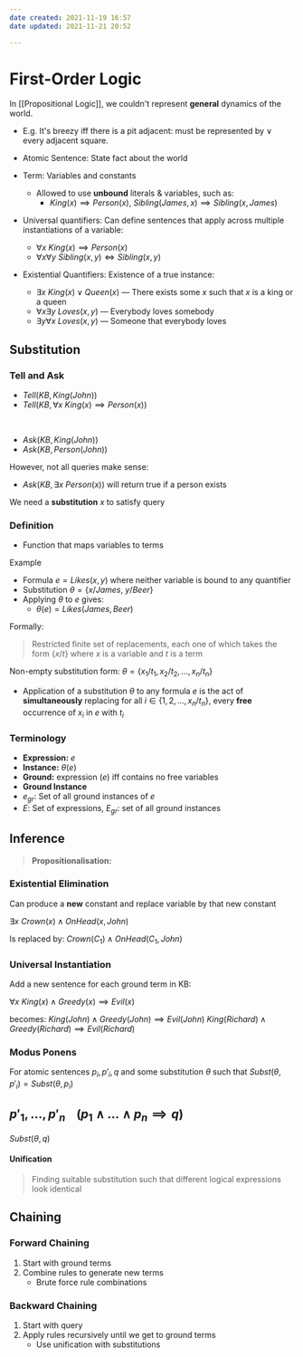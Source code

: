 ```yaml
---
date created: 2021-11-19 16:57
date updated: 2021-11-21 20:52

---
```


# First-Order Logic

In [[Propositional Logic]], we couldn't represent **general** dynamics of the world.

- E.g. It's breezy iff there is a pit adjacent: must be represented by $\vee$ every adjacent square.

- Atomic Sentence: State fact about the world

- Term: Variables and constants
  - Allowed to use **unbound** literals & variables, such as:
    - $King(x) \implies Person(x)$, $Sibling(James, x) \implies Sibling(x, James)$

- Universal quantifiers: Can define sentences that apply across multiple instantiations of a variable:
  - $\forall x\ King(x) \implies Person(x)$
  - $\forall x \forall y\ Sibling(x, y) \iff Sibling(x, y)$

- Existential Quantifiers: Existence of a true instance:
  - $\exists x\ King(x) \vee Queen(x)$ — There exists some $x$ such that $x$ is a king or a queen
  - $\forall x \exists y\ Loves(x, y)$ — Everybody loves somebody
  - $\exists y \forall x\ Loves(x, y)$ — Someone that everybody loves

## Substitution

### Tell and Ask

- $Tell(KB, King(John))$
- $Tell(KB, \forall x\ King(x) \implies Person(x))$

<br>

- $Ask(KB, King(John))$
- $Ask(KB, Person(John))$

However, not all queries make sense:

- $Ask(KB, \exists x\ Person(x))$ will return true if a person exists

We need a **substitution** $x$ to satisfy query

### Definition

- Function that maps variables to terms

Example

- Formula $e = Likes(x, y)$ where neither variable is bound to any quantifier
- Substitution $\theta = \lbrace x/James,\ y/Beer \rbrace$
- Applying $\theta$ to $e$ gives:
  - $\theta (e) = Likes(James,  Beer)$

Formally:

> Restricted finite set of replacements, each one of which takes the form $\{x/t\}$ where $x$ is a variable and $t$ is a term

Non-empty substitution form: $\theta = \lbrace x_1/t_1, x_2/t_2, \ldots, x_n/t_n \rbrace$

- Application of a substitution $\theta$ to any formula $e$ is the act of **simultaneously** replacing for all $i \in \lbrace 1,2, \ldots, x_n/t_n \rbrace$, every **free** occurrence of $x_i$ in $e$ with $t_i$

### Terminology

- **Expression:** $e$
- **Instance:** $\theta(e)$
- **Ground:** expression ($e$) iff contains no free variables
- **Ground Instance**
- $e_{gr}$: Set of all ground instances of $e$
- $E$: Set of expressions, $E_{gr}$: set of all ground instances

## Inference

> **Propositionalisation:**

### Existential Elimination

Can produce a **new** constant and replace variable by that new constant

$\exists x\ Crown(x) \wedge OnHead(x, John)$

Is replaced by:
$Crown(C_1) \wedge OnHead(C_1, John)$

### Universal Instantiation

Add a new sentence for each ground term in KB:

$\forall x\ King(x) \wedge Greedy(x) \implies Evil(x)$

becomes:
$King(John) \wedge Greedy(John) \implies Evil(John)$
$King(Richard) \wedge Greedy(Richard) \implies Evil(Richard)$

### Modus Ponens

For atomic sentences $p_i, p'_i, q$ and some substitution $\theta$ such that $Subst(\theta, p'_i) = Subst(\theta, p_i)$

$p'_1, \ldots, p'_n\ \ \ \ (p_1 \wedge \ldots \wedge p_n \implies q)$
--------------------
$Subst(\theta, q)$

#### Unification

> Finding suitable substitution such that different logical expressions look identical

## Chaining

### Forward Chaining

1. Start with ground terms
2. Combine rules to generate new terms
	- Brute force rule combinations

### Backward Chaining

1. Start with query
2. Apply rules recursively until we get to ground terms
	- Use unification with substitutions